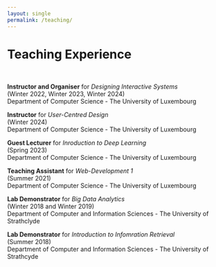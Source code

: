 ```yaml
---
layout: single
permalink: /teaching/
---
```


<h1> Teaching Experience </h1>

<br>

<b>Instructor and Organiser</b> for <i>Designing Interactive Systems</i>  <br>
(Winter 2022,  Winter 2023, Winter 2024) <br>
Department of Computer Science - The University of Luxembourg <br>

<b>Instructor</b> for <i>User-Centred Design</i><br>
(Winter 2024)<br>
Department of Computer Science - The University of Luxembourg <br>

<b>Guest Lecturer</b> for <i>Inroduction to Deep Learning</i><br>
(Spring 2023)<br>
Department of Computer Science - The University of Luxembourg <br>

<b>Teaching Assistant</b> for <i>Web-Development 1</i><br>
(Summer 2021)<br>
Department of Computer Science - The University of Luxembourg <br>

<b>Lab Demonstrator</b> for <i>Big Data Analytics</i><br>
(Winter 2018 and Winter 2019)<br>
Department of Computer and Information Sciences - The University of Strathclyde <br>

<b>Lab Demonstrator</b> for <i>Introduction to Infomration Retrieval</i><br>
(Summer 2018)<br>
Department of Computer and Information Sciences - The University of Strathcyde <br>
